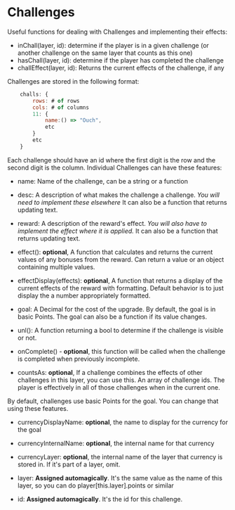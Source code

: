 # Challenges

Useful functions for dealing with Challenges and implementing their effects:

- inChall(layer, id): determine if the player is in a given challenge (or another challenge on the same layer that counts as this one)
- hasChall(layer, id): determine if the player has completed the challenge
- challEffect(layer, id): Returns the current effects of the challenge, if any


Challenges are stored in the following format:

```js
    challs: {
        rows: # of rows
        cols: # of columns
        11: {
            name:() => "Ouch",
            etc
        }
        etc
    }
```

Each challenge should have an id where the first digit is the row and the second digit is the column.
Individual Challenges can have these features:

- name: Name of the challenge, can be a string or a function

- desc: A description of what makes the challenge a challenge. *You will need to implement these elsewhere*
        It can also be a function that returns updating text.

- reward: A description of the reward's effect. *You will also have to implement the effect where it is applied.*
          It can also be a function that returns updating text.

- effect(): **optional**, A function that calculates and returns the current values of any bonuses from the reward.
    Can return a value or an object containing multiple values.

- effectDisplay(effects): **optional**, A function that returns a display of the current effects of the reward with 
                     formatting. Default behavior is to just display the a number appropriately formatted.

- goal: A Decimal for the cost of the upgrade. By default, the goal is in basic Points.
        The goal can also be a function if its value changes.

- unl(): A function returning a bool to determine if the challenge is visible or not.

- onComplete() - **optional**, this function will be called when the challenge is completed when previously incomplete.

- countsAs: **optional**, If a challenge combines the effects of other challenges in this layer, you can use this.
            An array of challenge ids. The player is effectively in all of those challenges when in the current one.

By default, challenges use basic Points for the goal. You can change that using these features.
- currencyDisplayName: **optional**, the name to display for the currency for the goal
- currencyInternalName: **optional**, the internal name for that currency
- currencyLayer: **optional**, the internal name of the layer that currency is stored in.
                 If it's part of a layer, omit.


- layer: **Assigned automagically**. It's the same value as the name of this layer, so you can do player[this.layer].points or similar

- id: **Assigned automagically**. It's the id for this challenge.